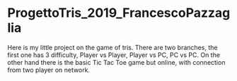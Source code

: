 # ProgettoTris_2019_FrancescoPazzaglia
Here is my little project on the game of tris. There are two branches, the first one has 3 difficulty, Player vs Player, Player vs PC, PC vs PC. On the other hand there is the basic Tic Tac Toe game but online, with connection from two player on network.
